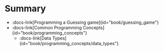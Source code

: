 # Summary


- :docs-link[Programming a Guessing game]{id="book/guessing_game"}
- :docs-link[Common Programming Concepts]{id="book/programming_concepts"}
  - :docs-link[Data Types]{id="book/programming_concepts/data_types"}
